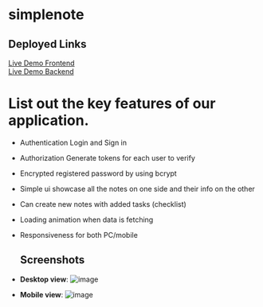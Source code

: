 # simplenote


## Deployed Links
[Live Demo Frontend](https://simplenote-frontend.onrender.com)<br>
[Live Demo Backend](https://simplenote-qcl4.onrender.com)


# List out the key features of our application.
- Authentication Login and Sign in
- Authorization Generate tokens for each user to verify
- Encrypted  registered password by using  bcrypt
- Simple ui showcase all the notes on one side and their info on the other
- Can create new notes with added tasks (checklist)
- Loading animation when data is fetching
- Responsiveness for both PC/mobile

  
  ## Screenshots
- **Desktop view**: ![image](https://github.com/user-attachments/assets/ef31d1b4-da70-44f9-b6e6-4a42fe86308a)</br>
- **Mobile view**: ![image](https://github.com/user-attachments/assets/82fd3a69-54f0-4718-af92-03bae95cbcc3)


